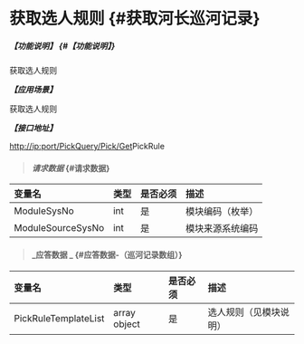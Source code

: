 # 获取选人规则 {#获取河长巡河记录}

##### _【功能说明】_ {#【功能说明】}

获取选人规则

_**【应用场景】**_

获取选人规则

_**【接口地址】**_

[http://ip:port/PickQuery/Pick/Get](http://ip:port/HMQuery/PatrolRiver/GetPatrolRivers)PickRule

> #### _请求数据_ {#请求数据}

| 变量名 | 类型 | 是否必须 | 描述 |
| :--- | :--- | :--- | :--- |
| ModuleSysNo | int | 是 | 模块编码（枚举） |
| ModuleSourceSysNo | int | 是 | 模块来源系统编码 |

> #### _应答数据 _ {#应答数据-（巡河记录数组）}

| 变量名 | 类型 | 是否必须 | 描述 |
| :--- | :--- | :--- | :--- |
| PickRuleTemplateList | array object | 是 | 选人规则（见模块说明） |



